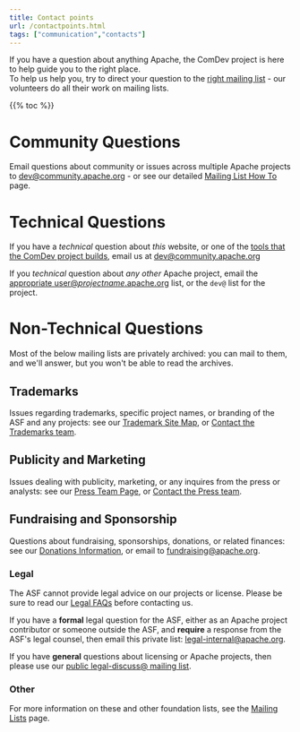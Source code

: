 ```yaml
---
title: Contact points
url: /contactpoints.html
tags: ["communication","contacts"]
---
```


If you have a question about anything Apache, the ComDev project is here to help guide you to the right place.  
To help us help you, try to direct your question to the [right mailing list](https://apache.org/foundation/mailinglists) - our volunteers do all their work on mailing lists.

{{% toc %}}

# Community Questions

Email questions about community or issues across multiple Apache projects to [dev@community.apache.org](mailto:dev@community.apache.org?subject=New-Contact-Question) - or see our detailed [Mailing List How To](//community.apache.org/lists.html) page.

# Technical Questions

If you have a *technical* question about *this* website, or one of the 
[tools that the ComDev project builds](https://community.apache.org/about/#getcode), 
email us at [dev@community.apache.org](mailto:dev@community.apache.org?subject=Website-Tooling-Question)

If you *technical* question about *any other* Apache project, email 
the [appropriate user@*projectname*.apache.org](/lists.html) list, or the `dev@` list for 
the project.

# Non-Technical Questions

Most of the below mailing lists are privately archived: you can mail to them, and 
we'll answer, but you won't be able to read the archives.

<a name="ContactPoints-Trademarks"></a>

## Trademarks

Issues regarding trademarks, specific project names, or branding of the
ASF and any projects: see our [Trademark Site Map](//www.apache.org/foundation/marks/resources), 
or [Contact the Trademarks team](https://apache.org/foundation/marks/contact).


<a name="ContactPoints-PublicityandMarketing"></a>

## Publicity and Marketing

Issues dealing with publicity, marketing, or any inquires from the
press or analysts: see our [Press Team Page](https://www.apache.org/press/),
 or [Contact the Press team](https://www.apache.org/press/#contact-us).

<a name="ContactPoints-FundraisingandSponsorship"></a>

## Fundraising and Sponsorship

Questions about fundraising, sponsorships, donations, or related
finances: see our [Donations Information](//www.apache.org/foundation/contributing.html),
or email to [fundraising@apache.org](mailto:fundraising@apache.org).

<a name="ContactPoints-Legal"></a>

### Legal

The ASF cannot provide legal advice on our projects or license.  Please be sure to read
our [Legal FAQs](https://www.apache.org/legal/#user-links) before contacting us.

If you have a **formal** legal question for the ASF, either as an Apache project 
contributor or someone outside the ASF, and **require** a
response from the ASF's legal counsel, then email this private list:
[legal-internal@apache.org](mailto:legal-internal@apache.org).

If you have **general** questions about licensing or Apache projects, then please
use our [public legal-discuss@ mailing list](https://apache.org/foundation/mailinglists.html#foundation-legal).

<a name="ContactPoints-Other"></a>

### Other

For more information on these and other foundation lists, see the [Mailing Lists](https://www.apache.org/foundation/mailinglists.html) page.
